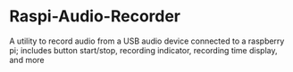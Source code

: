 # Raspi-Audio-Recorder
A utility to record audio from a USB audio device connected to a raspberry pi; includes button start/stop, recording indicator, recording time display, and more
